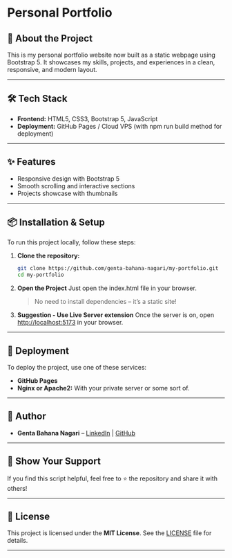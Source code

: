 # Personal Portfolio

## 🚀 About the Project
This is my personal portfolio website now built as a static webpage using Bootstrap 5. It showcases my skills, projects, and experiences in a clean, responsive, and modern layout.

---

## 🛠️ Tech Stack
- **Frontend:** HTML5, CSS3, Bootstrap 5, JavaScript
- **Deployment:** GitHub Pages / Cloud VPS (with npm run build method for deployment)

---

## ✨ Features
- Responsive design with Bootstrap 5
- Smooth scrolling and interactive sections
- Projects showcase with thumbnails

---

## 📦 Installation & Setup

To run this project locally, follow these steps:

1. **Clone the repository:**
   ```sh
   git clone https://github.com/genta-bahana-nagari/my-portfolio.git
   cd my-portfolio
   ```

2. **Open the Project**
   Just open the index.html file in your browser.
   > No need to install dependencies – it’s a static site!

3. **Suggestion - Use Live Server extension**
   Once the server is on, open [http://localhost:5173](http://localhost:5173) in your browser.
   
---

## 🚀 Deployment

To deploy the project, use one of these services:
- **GitHub Pages**
- **Nginx or Apache2:** With your private server or some sort of.

---

## 👤 Author
- **Genta Bahana Nagari** – [LinkedIn](https://www.linkedin.com/in/genta-bahana-nagari/) | [GitHub](https://github.com/genta-bahana-nagari)

---

## 🌟 Show Your Support
If you find this script helpful, feel free to ⭐ the repository and share it with others!

---

## 📜 License
This project is licensed under the **MIT License**. See the [LICENSE](LICENSE) file for details.

---
